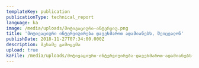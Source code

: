 ```yaml
---
templateKey: publication
publicationType: technical_report
language: ka
image: /media/uploads/მოტივაციური-ინტერვიუ.png
title: 'მოტივაციური ინტერვიუირება დავეხმაროთ ადამიანებს, შეიცვალონ'
publishDate: 2018-11-27T07:34:00.000Z
description: მესამე გამოცემა
upload: true
kaFile: /media/uploads/მოტივაციური-ინტერვიუირება-დავეხმაროთ-ადამიანებს-შეიცვალონ.pdf
---
```


